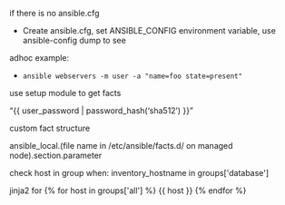 if there is no ansible.cfg
- Create ansible.cfg, set ANSIBLE_CONFIG environment variable, use ansible-config dump to see 

adhoc example:
- ```ansible webservers -m user -a "name=foo state=present"```

use setup module to get facts

 “{{ user_password | password_hash(‘sha512’) }}”

custom fact structure

ansible_local.(file name in /etc/ansible/facts.d/ on managed node).section.parameter

check host in group
when: inventory_hostname in groups['database']

jinja2 for 
{% for host in groups['all'] %}
{{ host }}
{% endfor %}
